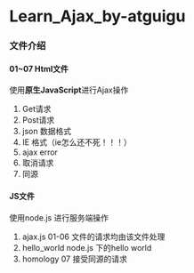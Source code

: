 # Learn_Ajax_by-atguigu

### 文件介绍

#### 01~07 Html文件 

使用**原生JavaScript**进行Ajax操作

1. Get请求
2. Post请求
3. json 数据格式
4. IE 格式（ie怎么还不死！！！）
5. ajax error
6. 取消请求
7. 同源

#### JS文件

使用node.js 进行服务端操作

1. ajax.js 01-06 文件的请求均由该文件处理
2. hello_world node.js 下的hello world
3. homology 07 接受同源的请求

